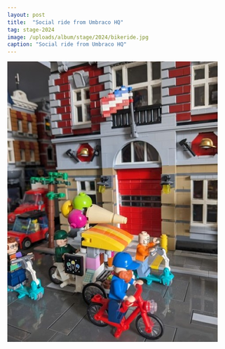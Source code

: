 ```yaml
---
layout: post
title:  "Social ride from Umbraco HQ"
tag: stage-2024
image: /uploads/album/stage/2024/bikeride.jpg
caption: "Social ride from Umbraco HQ"
---
```


![](/uploads/album/stage/2024/bikeride.jpg)
